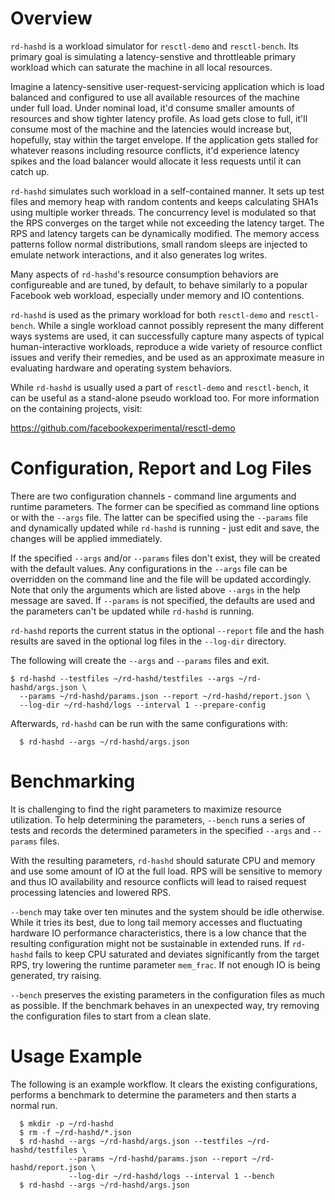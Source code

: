 
# Overview

`rd-hashd` is a workload simulator for `resctl-demo` and `resctl-bench`. Its
primary goal is simulating a latency-senstive and throttleable primary
workload which can saturate the machine in all local resources.

Imagine a latency-sensitive user-request-servicing application which is load
balanced and configured to use all available resources of the machine under
full load. Under nominal load, it'd consume smaller amounts of resources and
show tighter latency profile. As load gets close to full, it'll consume most
of the machine and the latencies would increase but, hopefully, stay within
the target envelope. If the application gets stalled for whatever reasons
including resource conflicts, it'd experience latency spikes and the load
balancer would allocate it less requests until it can catch up.

`rd-hashd` simulates such workload in a self-contained manner. It sets up
test files and memory heap with random contents and keeps calculating SHA1s
using multiple worker threads. The concurrency level is modulated so that
the RPS converges on the target while not exceeding the latency target. The
RPS and latency targets can be dynamically modified. The memory access
patterns follow normal distributions, small random sleeps are injected to
emulate network interactions, and it also generates log writes.

Many aspects of `rd-hashd`'s resource consumption behaviors are
configureable and are tuned, by default, to behave similarly to a popular
Facebook web workload, especially under memory and IO contentions.

`rd-hashd` is used as the primary workload for both `resctl-demo` and
`resctl-bench`. While a single workload cannot possibly represent the many
different ways systems are used, it can successfully capture many aspects of
typical human-interactive workloads, reproduce a wide variety of resource
conflict issues and verify their remedies, and be used as an approximate
measure in evaluating hardware and operating system behaviors.

While `rd-hashd` is usually used a part of `resctl-demo` and `resctl-bench`,
it can be useful as a stand-alone pseudo workload too. For more information
on the containing projects, visit:

 https://github.com/facebookexperimental/resctl-demo


# Configuration, Report and Log Files

There are two configuration channels - command line arguments and runtime
parameters. The former can be specified as command line options or with the
`--args` file. The latter can be specified using the `--params` file and
dynamically updated while `rd-hashd` is running - just edit and save, the
changes will be applied immediately.

If the specified `--args` and/or `--params` files don't exist, they will be
created with the default values. Any configurations in the `--args` file can
be overridden on the command line and the file will be updated accordingly.
Note that only the arguments which are listed above `--args` in the help
message are saved. If `--params` is not specified, the defaults are used and
the parameters can't be updated while `rd-hashd` is running.

`rd-hashd` reports the current status in the optional `--report` file and
the hash results are saved in the optional log files in the `--log-dir`
directory.

The following will create the `--args` and `--params` files and exit.

```
$ rd-hashd --testfiles ~/rd-hashd/testfiles --args ~/rd-hashd/args.json \
  --params ~/rd-hashd/params.json --report ~/rd-hashd/report.json \
  --log-dir ~/rd-hashd/logs --interval 1 --prepare-config
```

Afterwards, `rd-hashd` can be run with the same configurations with:

```
  $ rd-hashd --args ~/rd-hashd/args.json
```


# Benchmarking

It is challenging to find the right parameters to maximize resource
utilization. To help determining the parameters, `--bench` runs a series of
tests and records the determined parameters in the specified `--args` and
`--params` files.

With the resulting parameters, `rd-hashd` should saturate CPU and memory and
use some amount of IO at the full load. RPS will be sensitive to memory and
thus IO availability and resource conflicts will lead to raised request
processing latencies and lowered RPS.

`--bench` may take over ten minutes and the system should be idle otherwise.
While it tries its best, due to long tail memory accesses and fluctuating
hardware IO performance characteristics, there is a low chance that the
resulting configuration might not be sustainable in extended runs. If
`rd-hashd` fails to keep CPU saturated and deviates significantly from the
target RPS, try lowering the runtime parameter `mem_frac`. If not enough IO
is being generated, try raising.

`--bench` preserves the existing parameters in the configuration files as
much as possible. If the benchmark behaves in an unexpected way, try
removing the configuration files to start from a clean slate.


# Usage Example

The following is an example workflow. It clears the existing configurations,
performs a benchmark to determine the parameters and then starts a normal
run.

```
  $ mkdir -p ~/rd-hashd
  $ rm -f ~/rd-hashd/*.json
  $ rd-hashd --args ~/rd-hashd/args.json --testfiles ~/rd-hashd/testfiles \
             --params ~/rd-hashd/params.json --report ~/rd-hashd/report.json \
             --log-dir ~/rd-hashd/logs --interval 1 --bench
  $ rd-hashd --args ~/rd-hashd/args.json
```
